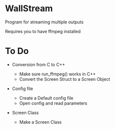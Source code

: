 # WallStream
Program for streaming multiple outputs

Requires you to have ffmpeg installed

# To Do
- Conversion from C to C++
    - Make sure run_ffmpeg() works in C++
    - Convert the Screen Struct to a Screen Object

- Config file
    - Create a Default config file
    - Open config and read parameters

- Screen Class
    - Make a Screen Class